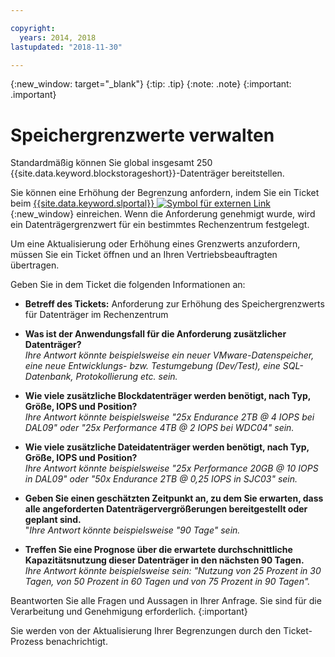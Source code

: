 ```yaml
---

copyright:
  years: 2014, 2018
lastupdated: "2018-11-30"

---
```

{:new_window: target="_blank"}
{:tip: .tip}
{:note: .note}
{:important: .important}

# Speichergrenzwerte verwalten

Standardmäßig können Sie global insgesamt 250 {{site.data.keyword.blockstorageshort}}-Datenträger bereitstellen.

Sie können eine Erhöhung der Begrenzung anfordern, indem Sie ein Ticket beim [{{site.data.keyword.slportal}} ![Symbol für externen Link](../../icons/launch-glyph.svg "Symbol für externen Link")](https://control.softlayer.com/){:new_window} einreichen. Wenn die Anforderung genehmigt wurde, wird ein Datenträgergrenzwert für ein bestimmtes Rechenzentrum festgelegt.  

Um eine Aktualisierung oder Erhöhung eines Grenzwerts anzufordern, müssen Sie ein Ticket öffnen und an Ihren Vertriebsbeauftragten übertragen.

Geben Sie in dem Ticket die folgenden Informationen an:

- **Betreff des Tickets:** Anforderung zur Erhöhung des Speichergrenzwerts für Datenträger im Rechenzentrum

- **Was ist der Anwendungsfall für die Anforderung zusätzlicher Datenträger?** <br />
*Ihre Antwort könnte beispielsweise ein neuer VMware-Datenspeicher, eine neue Entwicklungs- bzw. Testumgebung (Dev/Test), eine SQL-Datenbank, Protokollierung etc. sein.*

- **Wie viele zusätzliche Blockdatenträger werden benötigt, nach Typ, Größe, IOPS und Position?** <br />
*Ihre Antwort könnte beispielsweise "25x Endurance 2TB @ 4 IOPS bei DAL09" oder "25x Performance 4TB @ 2 IOPS bei WDC04" sein.*

- **Wie viele zusätzliche Dateidatenträger werden benötigt, nach Typ, Größe, IOPS und Position?** <br />
*Ihre Antwort könnte beispielsweise "25x Performance 20GB @ 10 IOPS in DAL09" oder "50x Endurance 2TB @ 0,25 IOPS in SJC03" sein.*

- **Geben Sie einen geschätzten Zeitpunkt an, zu dem Sie erwarten, dass alle angeforderten Datenträgervergrößerungen bereitgestellt oder geplant sind.** <br />
 "*Ihre Antwort könnte beispielsweise "90 Tage" sein.*

- **Treffen Sie eine Prognose über die erwartete durchschnittliche Kapazitätsnutzung dieser Datenträger in den nächsten 90 Tagen.** <br />
*Ihre Antwort könnte beispielsweise sein: "Nutzung von 25 Prozent in 30 Tagen, von 50 Prozent in 60 Tagen und von 75 Prozent in 90 Tagen".*

Beantworten Sie alle Fragen und Aussagen in Ihrer Anfrage. Sie sind für die Verarbeitung und Genehmigung erforderlich.
{:important}

Sie werden von der Aktualisierung Ihrer Begrenzungen durch den Ticket-Prozess benachrichtigt.

